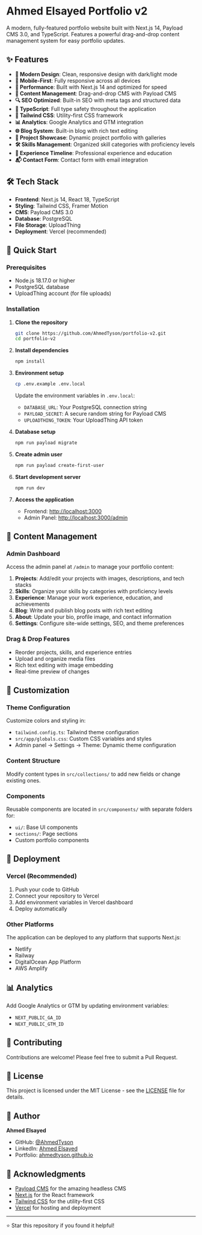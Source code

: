 # Ahmed Elsayed Portfolio v2

A modern, fully-featured portfolio website built with Next.js 14, Payload CMS 3.0, and TypeScript. Features a powerful drag-and-drop content management system for easy portfolio updates.

## ✨ Features

- **🎨 Modern Design**: Clean, responsive design with dark/light mode
- **📱 Mobile-First**: Fully responsive across all devices
- **🚀 Performance**: Built with Next.js 14 and optimized for speed
- **📝 Content Management**: Drag-and-drop CMS with Payload CMS
- **🔍 SEO Optimized**: Built-in SEO with meta tags and structured data
- **🎯 TypeScript**: Full type safety throughout the application
- **🎨 Tailwind CSS**: Utility-first CSS framework
- **📊 Analytics**: Google Analytics and GTM integration
- **🌐 Blog System**: Built-in blog with rich text editing
- **💼 Project Showcase**: Dynamic project portfolio with galleries
- **🛠️ Skills Management**: Organized skill categories with proficiency levels
- **📄 Experience Timeline**: Professional experience and education
- **📬 Contact Form**: Contact form with email integration

## 🛠️ Tech Stack

- **Frontend**: Next.js 14, React 18, TypeScript
- **Styling**: Tailwind CSS, Framer Motion
- **CMS**: Payload CMS 3.0
- **Database**: PostgreSQL
- **File Storage**: UploadThing
- **Deployment**: Vercel (recommended)

## 🚀 Quick Start

### Prerequisites

- Node.js 18.17.0 or higher
- PostgreSQL database
- UploadThing account (for file uploads)

### Installation

1. **Clone the repository**
   ```bash
   git clone https://github.com/AhmedTyson/portfolio-v2.git
   cd portfolio-v2
   ```

2. **Install dependencies**
   ```bash
   npm install
   ```

3. **Environment setup**
   ```bash
   cp .env.example .env.local
   ```
   
   Update the environment variables in `.env.local`:
   - `DATABASE_URL`: Your PostgreSQL connection string
   - `PAYLOAD_SECRET`: A secure random string for Payload CMS
   - `UPLOADTHING_TOKEN`: Your UploadThing API token

4. **Database setup**
   ```bash
   npm run payload migrate
   ```

5. **Create admin user**
   ```bash
   npm run payload create-first-user
   ```

6. **Start development server**
   ```bash
   npm run dev
   ```

7. **Access the application**
   - Frontend: [http://localhost:3000](http://localhost:3000)
   - Admin Panel: [http://localhost:3000/admin](http://localhost:3000/admin)

## 📝 Content Management

### Admin Dashboard

Access the admin panel at `/admin` to manage your portfolio content:

1. **Projects**: Add/edit your projects with images, descriptions, and tech stacks
2. **Skills**: Organize your skills by categories with proficiency levels
3. **Experience**: Manage your work experience, education, and achievements
4. **Blog**: Write and publish blog posts with rich text editing
5. **About**: Update your bio, profile image, and contact information
6. **Settings**: Configure site-wide settings, SEO, and theme preferences

### Drag & Drop Features

- Reorder projects, skills, and experience entries
- Upload and organize media files
- Rich text editing with image embedding
- Real-time preview of changes

## 🎨 Customization

### Theme Configuration

Customize colors and styling in:
- `tailwind.config.ts`: Tailwind theme configuration
- `src/app/globals.css`: Custom CSS variables and styles
- Admin panel → Settings → Theme: Dynamic theme configuration

### Content Structure

Modify content types in `src/collections/` to add new fields or change existing ones.

### Components

Reusable components are located in `src/components/` with separate folders for:
- `ui/`: Base UI components
- `sections/`: Page sections
- Custom portfolio components

## 🚀 Deployment

### Vercel (Recommended)

1. Push your code to GitHub
2. Connect your repository to Vercel
3. Add environment variables in Vercel dashboard
4. Deploy automatically

### Other Platforms

The application can be deployed to any platform that supports Next.js:
- Netlify
- Railway
- DigitalOcean App Platform
- AWS Amplify

## 📊 Analytics

Add Google Analytics or GTM by updating environment variables:
- `NEXT_PUBLIC_GA_ID`
- `NEXT_PUBLIC_GTM_ID`

## 🤝 Contributing

Contributions are welcome! Please feel free to submit a Pull Request.

## 📄 License

This project is licensed under the MIT License - see the [LICENSE](LICENSE) file for details.

## 👤 Author

**Ahmed Elsayed**
- GitHub: [@AhmedTyson](https://github.com/AhmedTyson)
- LinkedIn: [Ahmed Elsayed](https://linkedin.com/in/ahmed-elsayed-8b9bba28a)
- Portfolio: [ahmedtyson.github.io](https://ahmedtyson.github.io/Ahmed.Elsayed.dev/)

## 🙏 Acknowledgments

- [Payload CMS](https://payloadcms.com/) for the amazing headless CMS
- [Next.js](https://nextjs.org/) for the React framework
- [Tailwind CSS](https://tailwindcss.com/) for the utility-first CSS
- [Vercel](https://vercel.com/) for hosting and deployment

---

⭐ Star this repository if you found it helpful!